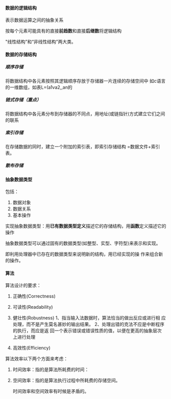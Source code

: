 #### 数据的逻辑结构

表示数据运算之间的抽象关系

按每个元素可能具有的直接**前趋数**和直接**后继数**将逻辑结构

"线性结构”和“非线性结构”两大类。

#### 数据的存储结构

##### 顺序存储

将数据结构中各元素按照其逻辑顺序存放于存储器一片连续的存储空间中
如c语言的一维数组，如表L=(a1va2,,an的

##### 链式存储（重点）

将数据结构中各元素分布到存储器的不同点，用地址(或链指针)方式建立它们之间的联系

##### 索引存储

在存储数据的同时，建立一个附加的索引表，即索引存储结构
=数据文件+索引表。

##### 散布存储

#### 抽象数据类型

包括：

1. 数据对象
2. 数据关系
3. 基本操作

实现抽象数据类型：用**已有数据类型定义**描述它的存储结构，用**函数**定义描述它的操作

抽象数据类型可以通过固有的数据类型(如整型、实型、字符型)来表示和实现。

即利用处理器中已存在的数据类型来说明新的结构，用已经实现的操
作来组合新的操作。

#### 算法

算法设计的要求：

1. 正确性(Correctness)

2. 可读性(Readability)

3. 健壮性(Robustness)
   1、指当输入法数据时，算法恰当的做出反应或进行相
   应处理，而不是产生莫名甚妙的输出结果。
   2、处理出错的克法不应是中断程序的执行，而应是返
   回一个表示错误或错误性质的值，以便在更高的抽象层次
   上进行处理

4. 高效性(Efficiency)

算法效率以下两个方面来考虑：

1. 时间效率：指的是算法所耗费的时间：

2. 空间效率：指的是算法执行过程中所耗费的存储空间。

   时间效率和空间效率有时候是矛盾的。

